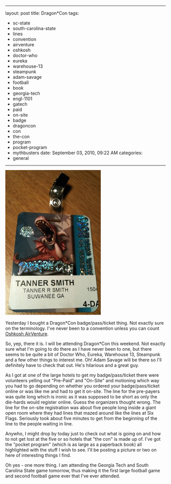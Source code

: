 
--- 
layout: post
title: Dragon*Con
tags: 
- sc-state
- south-carolina-state
- lines
- convention
- airventure
- oshkosh
- doctor-who
- eureka
- warehouse-13
- steampunk
- adam-savage
- football
- book
- georgia-tech
- engl-1101
- gatech
- paid
- on-site
- badge
- dragoncon
- con
- the-con
- program
- pocket-program
- mythbusters
date: September 03, 2010, 09:22 AM
categories: 
- general
---
[![](files/2010/09/dragonCon.jpg "Dragon Con Badge")](files/2010/09/dragonCon.jpg)

Yesterday I bought a Dragon\*Con badge/pass/ticket thing. Not exactly sure on the terminology. I've never been to a convention unless you can count [Oshkosh AirVenture](http://www.airventure.org/).

So, yep, there it is. I will be attending Dragon\*Con this weekend. Not exactly sure what I'm going to do there as I have never been to one, but there seems to be quite a bit of Doctor Who, Eureka, Warehouse 13, Steampunk and a few other things to interest me. Oh! Adam Savage will be there so I'll definitely have to check that out. He's hilarious and a great guy.

As I got at one of the large hotels to get my badge/pass/ticket there were volunteers yelling out "Pre-Paid" and "On-Site" and motioning which way you had to go depending on whether you ordered your badge/pass/ticket online or was like me and had to get it on-site. The line for the pre-payers was quite long which is ironic as it was supposed to be short as only the die-hards would register online. Guess the organizers thought wrong. The line for the on-site registration was about five people long inside a giant open room where they had lines that mazed around like the lines at Six Flags. Seriously took about five minutes to get from the beginning of the line to the people waiting in line.

Anywho, I might drop by today just to check out what is going on and how to not get lost at the five or so hotels that "the con" is made up of. I've got the "pocket program" (which is as large as a paperback book) all highlighted with the stuff I wish to see. I'll be posting a picture or two on here of interesting things I find.

Oh yes - one more thing. I am attending the Georgia Tech and South Carolina State game tomorrow, thus making it the first large football game and second football game ever that I've ever attended.
